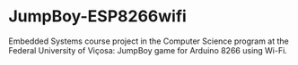 # JumpBoy-ESP8266wifi
Embedded Systems course project in the Computer Science program at the Federal University of Viçosa: JumpBoy game for Arduino 8266 using Wi-Fi.
